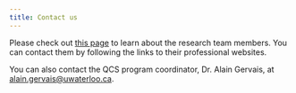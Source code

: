 ```yaml
---
title: Contact us
---
```


Please check out [this page](https://qcs-create2024.github.io/qcs_co_pis/) to learn about the research team members. 
You can contact them by following the links to their professional websites.

You can also contact the QCS program coordinator, Dr. Alain Gervais, at [alain.gervais@uwaterloo.ca](mailto:alain.gervais@uwaterloo.ca).
